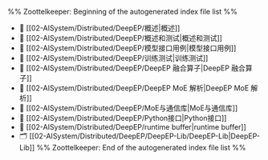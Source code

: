 %% Zoottelkeeper: Beginning of the autogenerated index file list  %%
- 📄 [[02-AISystem/Distributed/DeepEP/概述|概述]]
- 📄 [[02-AISystem/Distributed/DeepEP/概述和测试|概述和测试]]
- 📄 [[02-AISystem/Distributed/DeepEP/模型接口用例|模型接口用例]]
- 📄 [[02-AISystem/Distributed/DeepEP/训练测试|训练测试]]
- 📄 [[02-AISystem/Distributed/DeepEP/DeepEP 融合算子|DeepEP 融合算子]]
- 📄 [[02-AISystem/Distributed/DeepEP/DeepEP MoE 解析|DeepEP MoE 解析]]
- 📄 [[02-AISystem/Distributed/DeepEP/MoE与通信库|MoE与通信库]]
- 📄 [[02-AISystem/Distributed/DeepEP/Python接口|Python接口]]
- 📄 [[02-AISystem/Distributed/DeepEP/runtime buffer|runtime buffer]]
- 🗂️ [[02-AISystem/Distributed/DeepEP/DeepEP-Lib/DeepEP-Lib|DeepEP-Lib]]
%% Zoottelkeeper: End of the autogenerated index file list  %%
